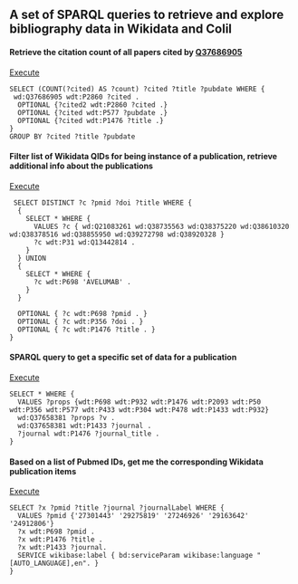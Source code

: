 ## A set of SPARQL queries to retrieve and explore bibliography data in Wikidata and Colil


#### Retrieve the citation count of all papers cited by [Q37686905](https://www.wikidata.org/wiki/Q37686905)
[Execute](http://tinyurl.com/ydfeqtqk)

```sparql
SELECT (COUNT(?cited) AS ?count) ?cited ?title ?pubdate WHERE {
 wd:Q37686905 wdt:P2860 ?cited .
  OPTIONAL {?cited2 wdt:P2860 ?cited .}
  OPTIONAL {?cited wdt:P577 ?pubdate .}
  OPTIONAL {?cited wdt:P1476 ?title .}
}
GROUP BY ?cited ?title ?pubdate
```

#### Filter list of Wikidata QIDs for being instance of a publication, retrieve additional info about the publications
[Execute](http://tinyurl.com/ya4nkmwx)

```sparql
 SELECT DISTINCT ?c ?pmid ?doi ?title WHERE {
  {
    SELECT * WHERE {
      VALUES ?c { wd:Q21083261 wd:Q38735563 wd:Q38375220 wd:Q38610320 wd:Q38378516 wd:Q38855950 wd:Q39272798 wd:Q38920328 }
      ?c wdt:P31 wd:Q13442814 . 
    }
  } UNION 
  {
    SELECT * WHERE {
      ?c wdt:P698 'AVELUMAB' . 
    }
  } 
             
  OPTIONAL { ?c wdt:P698 ?pmid . }
  OPTIONAL { ?c wdt:P356 ?doi . }
  OPTIONAL { ?c wdt:P1476 ?title . }
}
```

#### SPARQL query to get a specific set of data for a publication
[Execute](http://tinyurl.com/y992rslf)

```sparql
SELECT * WHERE {
  VALUES ?props {wdt:P698 wdt:P932 wdt:P1476 wdt:P2093 wdt:P50 wdt:P356 wdt:P577 wdt:P433 wdt:P304 wdt:P478 wdt:P1433 wdt:P932}   
  wd:Q37658381 ?props ?v .
  wd:Q37658381 wdt:P1433 ?journal .
  ?journal wdt:P1476 ?journal_title . 
}
```

#### Based on a list of Pubmed IDs, get me the corresponding Wikidata publication items
[Execute](http://tinyurl.com/ycjsqsgm)

```sparql
SELECT ?x ?pmid ?title ?journal ?journalLabel WHERE {
  VALUES ?pmid {'27301443' '29275819' '27246926' '29163642' '24912806'}
  ?x wdt:P698 ?pmid .
  ?x wdt:P1476 ?title .
  ?x wdt:P1433 ?journal.
  SERVICE wikibase:label { bd:serviceParam wikibase:language "[AUTO_LANGUAGE],en". }
}
```
